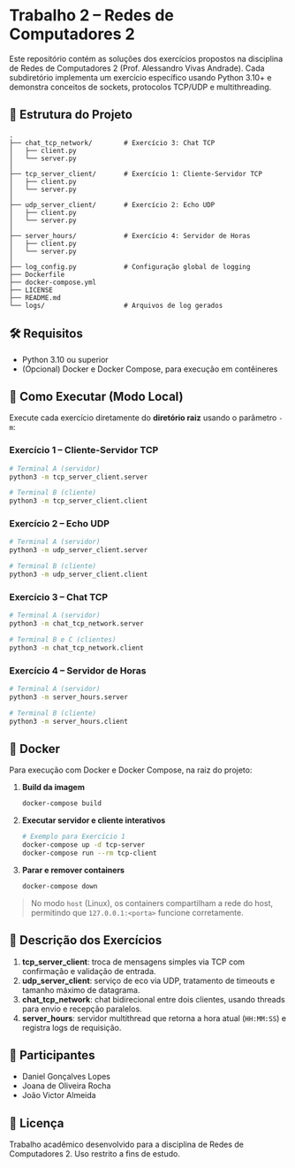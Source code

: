 # Trabalho 2 – Redes de Computadores 2

Este repositório contém as soluções dos exercícios propostos na disciplina de Redes de Computadores 2 (Prof. Alessandro Vivas Andrade). Cada subdiretório implementa um exercício específico usando Python 3.10+ e demonstra conceitos de sockets, protocolos TCP/UDP e multithreading.

## 📂 Estrutura do Projeto

```
.
├── chat_tcp_network/        # Exercício 3: Chat TCP
│   ├── client.py
│   └── server.py
│
├── tcp_server_client/       # Exercício 1: Cliente-Servidor TCP
│   ├── client.py
│   └── server.py
│
├── udp_server_client/       # Exercício 2: Echo UDP
│   ├── client.py
│   └── server.py
│
├── server_hours/            # Exercício 4: Servidor de Horas
│   ├── client.py
│   └── server.py
│
├── log_config.py            # Configuração global de logging
├── Dockerfile
├── docker-compose.yml
├── LICENSE
├── README.md
└── logs/                    # Arquivos de log gerados
```

## 🛠️ Requisitos

- Python 3.10 ou superior
- (Opcional) Docker e Docker Compose, para execução em contêineres

## 🚀 Como Executar (Modo Local)

Execute cada exercício diretamente do **diretório raiz** usando o parâmetro `-m`:

### Exercício 1 – Cliente-Servidor TCP

```bash
# Terminal A (servidor)
python3 -m tcp_server_client.server

# Terminal B (cliente)
python3 -m tcp_server_client.client
```

### Exercício 2 – Echo UDP

```bash
# Terminal A (servidor)
python3 -m udp_server_client.server

# Terminal B (cliente)
python3 -m udp_server_client.client
```

### Exercício 3 – Chat TCP

```bash
# Terminal A (servidor)
python3 -m chat_tcp_network.server

# Terminal B e C (clientes)
python3 -m chat_tcp_network.client
```

### Exercício 4 – Servidor de Horas

```bash
# Terminal A (servidor)
python3 -m server_hours.server

# Terminal B (cliente)
python3 -m server_hours.client
```

## 🐳 Docker

Para execução com Docker e Docker Compose, na raiz do projeto:

1. **Build da imagem**
   ```bash
   docker-compose build
   ```
2. **Executar servidor e cliente interativos**
   ```bash
   # Exemplo para Exercício 1
   docker-compose up -d tcp-server
   docker-compose run --rm tcp-client
   ```
3. **Parar e remover containers**
   ```bash
   docker-compose down
   ```

> No modo `host` (Linux), os containers compartilham a rede do host, permitindo que `127.0.0.1:<porta>` funcione corretamente.

## 📄 Descrição dos Exercícios

1. **tcp_server_client**: troca de mensagens simples via TCP com confirmação e validação de entrada.
2. **udp_server_client**: serviço de eco via UDP, tratamento de timeouts e tamanho máximo de datagrama.
3. **chat_tcp_network**: chat bidirecional entre dois clientes, usando threads para envio e recepção paralelos.
4. **server_hours**: servidor multithread que retorna a hora atual (`HH:MM:SS`) e registra logs de requisição.

## 👥 Participantes

- Daniel Gonçalves Lopes
- Joana de Oliveira Rocha
- João Victor Almeida

## 📜 Licença

Trabalho acadêmico desenvolvido para a disciplina de Redes de Computadores 2. Uso restrito a fins de estudo.
